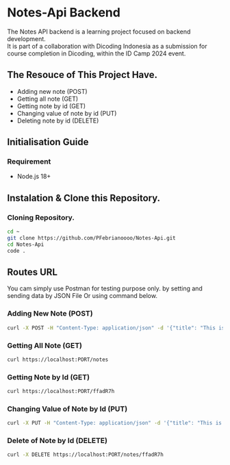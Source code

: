 # Notes-Api Backend
The Notes API backend is a learning project focused on backend development.\
It is part of a collaboration with Dicoding Indonesia as a submission for course completion in Dicoding, within the ID Camp 2024 event.

## The Resouce of This Project Have.
- Adding new note (POST)
- Getting all note (GET)
- Getting note by id (GET)
- Changing value of note by id (PUT)
- Deleting note by id (DELETE)

## Initialisation Guide
### Requirement
- Node.js 18+

## Instalation & Clone this Repository.
### Cloning Repository.
```bash
cd ~
git clone https://github.com/PFebrianoooo/Notes-Api.git
cd Notes-Api
code .
```
## Routes URL
You cam simply use Postman for testing purpose only. by setting and sending data by JSON File Or using command below.
### Adding New Note (POST)
```bash
curl -X POST -H "Content-Type: application/json" -d '{"title": "This is first title", "tags": ["Android", "Web", "iOS], "body": "This is the message"}' https://localhost:PORT/notes
```
### Getting All Note (GET)
```bash
curl https://localhost:PORT/notes
```

### Getting Note by Id (GET)
```bash
curl https://localhost:PORT/ffadR7h
```
### Changing Value of Note by Id (PUT)
```bash
curl -X PUT -H "Content-Type: application/json" -d '{"title": "This is second title"}' https://localhosy:PORT/notes/ffadR7h
```

### Delete of Note by Id (DELETE)
```bash
curl -X DELETE https://localhost:PORT/notes/ffadR7h
```
